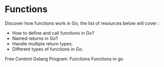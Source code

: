 # Functions

Discover how functions work in Go, the list of resources below will cover :

 - How to define and call functions in Go?
 - Named returns in Go?
 - Handle multiple return types.
 - Different types of functions in Go.
 
<ResourceGroupTitle>Free Content</ResourceGroupTitle>
<BadgeLink colorScheme='yellow' badgeText='Read' href='https://www.w3schools.com/go/go_functions.php'>Golang Program: Functions</BadgeLink>
<BadgeLink colorScheme='yellow' badgeText='Read' href='https://www.golangprograms.com/go-language/functions.html'>Functions in go</BadgeLink>
